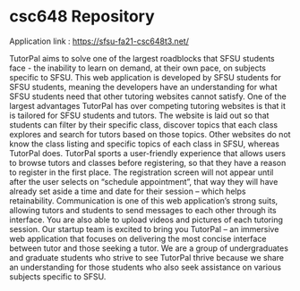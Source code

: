 # csc648 Repository

Application link : https://sfsu-fa21-csc648t3.net/

TutorPal aims to solve one of the largest roadblocks that SFSU students face - the inability to learn on demand, at their own pace, on subjects specific to SFSU. This web application is developed by SFSU students for SFSU students, meaning the developers have an understanding for what SFSU students need that other tutoring websites cannot satisfy.
One of the largest advantages TutorPal has over competing tutoring websites is that it is tailored for SFSU students and tutors. The website is laid out so that students can filter by their specific class, discover topics that each class explores and search for tutors based on those topics. Other websites do not know the class listing and specific topics of each class in SFSU, whereas TutorPal does. TutorPal sports a user-friendly experience that allows users to browse tutors and classes before registering, so that they have a reason to register in the first place. The registration screen will not appear until after the user selects on “schedule appointment”, that way they will have already set aside a time and date for their session – which helps retainability. Communication is one of this web application’s strong suits, allowing tutors and students to send messages to each other through its interface. You are also able to upload videos and pictures of each tutoring session.
Our startup team is excited to bring you TutorPal – an immersive web application that focuses on delivering the most concise interface between tutor and those seeking a tutor. We are a group of undergraduates and graduate students who strive to see TutorPal thrive because we share an understanding for those students who also seek assistance on various subjects specific to SFSU.
